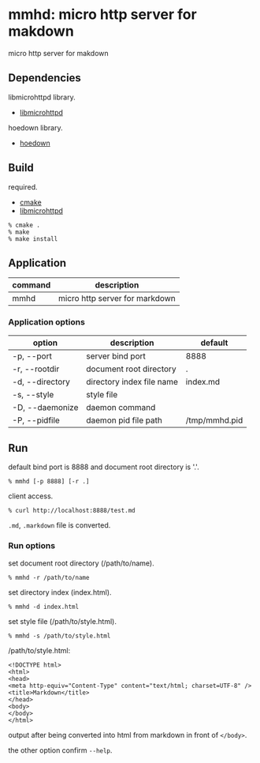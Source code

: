 # mmhd: micro http server for makdown

micro http server for makdown

## Dependencies

libmicrohttpd library.

* [libmicrohttpd](http://www.gnu.org/software/libmicrohttpd)

hoedown library.

* [hoedown](https://github.com/kjdev/hoedown)

## Build

required.

* [cmake](http://www.cmake.org)
* [libmicrohttpd](http://www.gnu.org/software/libmicrohttpd)

```
% cmake .
% make
% make install
```

## Application

 command | description
 ------- | -----------
 mmhd    | micro http server for markdown

### Application options

 option          | description               | default
 ------          | -----------               | -------
 -p, --port      | server bind port          | 8888
 -r, --rootdir   | document root directory   | .
 -d, --directory | directory index file name | index.md
 -s, --style     | style file                |
 -D, --daemonize | daemon command            |
 -P, --pidfile   | daemon pid file path      | /tmp/mmhd.pid

## Run

default bind port is 8888 and document root directory is '.'.

```
% mmhd [-p 8888] [-r .]
```

client access.

```
% curl http://localhost:8888/test.md
```

`.md`, `.markdown` file is converted.

### Run options

set document root directory (/path/to/name).

```
% mmhd -r /path/to/name
```

set directory index (index.html).

```
% mmhd -d index.html
```

set style file (/path/to/style.html).

```
% mmhd -s /path/to/style.html
```

/path/to/style.html:

```
<!DOCTYPE html>
<html>
<head>
<meta http-equiv="Content-Type" content="text/html; charset=UTF-8" />
<title>Markdown</title>
</head>
<body>
</body>
</html>
```

output after being converted into html from markdown in front of `</body>`.

the other option confirm `--help`.
